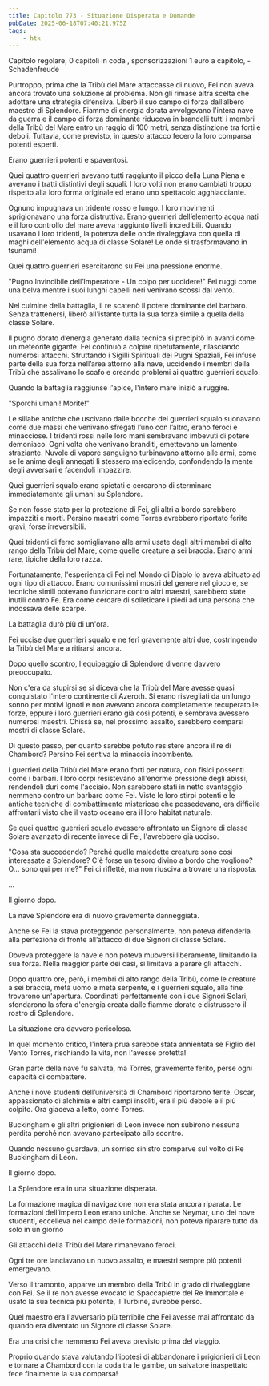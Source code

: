 ```yaml
---
title: Capitolo 773 - Situazione Disperata e Domande
pubDate: 2025-06-18T07:40:21.975Z
tags:
    - htk
---
```



Capitolo regolare,
0 capitoli in coda ,
sponsorizzazioni 1 euro a capitolo,
-Schadenfreude


Purtroppo, prima che la Tribù del Mare attaccasse di nuovo, Fei non aveva ancora trovato una soluzione al problema. Non gli rimase altra scelta che adottare una strategia difensiva.
Liberò il suo campo di forza dall’albero maestro di Splendore.
Fiamme di energia dorata avvolgevano l'intera nave da guerra e il campo di forza dominante riduceva in brandelli tutti i membri della Tribù del Mare entro un raggio di 100 metri, senza distinzione tra forti e deboli. Tuttavia, come previsto, in questo attacco fecero la loro comparsa potenti esperti.


Erano guerrieri potenti e spaventosi.


Quei quattro guerrieri avevano tutti raggiunto il picco della Luna Piena e avevano i tratti distintivi degli squali. I loro volti non erano cambiati troppo rispetto alla loro forma originale ed erano uno spettacolo agghiacciante.


Ognuno impugnava un tridente rosso e lungo. I loro movimenti sprigionavano una forza distruttiva.
Erano guerrieri dell’elemento acqua nati e il loro controllo del mare aveva raggiunto livelli incredibili. Quando usavano i loro tridenti, la potenza delle onde rivaleggiava con quella di maghi dell'elemento acqua di classe Solare! Le onde si trasformavano in tsunami!


Quei quattro guerrieri esercitarono su Fei una pressione enorme.


"Pugno Invincibile dell’Imperatore - Un colpo per uccidere!" Fei ruggì come una belva mentre i suoi lunghi capelli neri venivano scossi dal vento.


Nel culmine della battaglia, il re scatenò il potere dominante del barbaro. Senza trattenersi, liberò all'istante tutta la sua forza simile a quella della classe Solare.


Il pugno dorato d’energia generato dalla tecnica si precipitò in avanti come un meteorite gigante. Fei continuò a colpire ripetutamente, rilasciando numerosi attacchi. Sfruttando i Sigilli Spirituali dei Pugni Spaziali, Fei infuse parte della sua forza nell’area attorno alla nave, uccidendo i membri della Tribù che assalivano lo scafo e creando problemi ai quattro guerrieri squalo.


Quando la battaglia raggiunse l'apice, l'intero mare iniziò a ruggire.


"Sporchi umani! Morite!"


Le sillabe antiche che uscivano dalle bocche dei guerrieri squalo suonavano come due massi che venivano sfregati l’uno con l’altro, erano feroci e minacciose.
I tridenti rossi nelle loro mani sembravano imbevuti di potere demoniaco. Ogni volta che venivano branditi, emettevano un lamento straziante. Nuvole di vapore sanguigno turbinavano attorno alle armi, come se le anime degli annegati li stessero maledicendo, confondendo la mente degli avversari e facendoli impazzire.


Quei guerrieri squalo erano spietati e cercarono di sterminare immediatamente gli umani su Splendore.


Se non fosse stato per la protezione di Fei, gli altri a bordo sarebbero impazziti e morti. Persino maestri come Torres avrebbero riportato ferite gravi, forse irreversibili.


Quei tridenti di ferro somigliavano alle armi usate dagli altri membri di alto rango della Tribù del Mare, come quelle creature a sei braccia. Erano armi rare, tipiche della loro razza.  


Fortunatamente, l'esperienza di Fei nel Mondo di Diablo lo aveva abituato ad ogni tipo di attacco. Erano comunissimi mostri del genere nel gioco e, se tecniche simili potevano funzionare contro altri maestri, sarebbero state inutili contro Fe. Era come cercare di solleticare i piedi ad una persona che indossava delle scarpe.


La battaglia durò più di un'ora.


Fei uccise due guerrieri squalo e ne ferì gravemente altri due, costringendo la Tribù del Mare a ritirarsi ancora.


Dopo quello scontro, l'equipaggio di Splendore divenne davvero preoccupato.


Non c'era da stupirsi se si diceva che la Tribù del Mare avesse quasi conquistato l'intero continente di Azeroth. Si erano risvegliati da un lungo sonno per motivi ignoti e non avevano ancora completamente recuperato le forze, eppure i loro guerrieri erano già così potenti, e sembrava avessero numerosi maestri. Chissà se, nel prossimo assalto, sarebbero comparsi mostri di classe Solare.


Di questo passo, per quanto sarebbe potuto resistere ancora il re di Chambord? Persino Fei sentiva la minaccia incombente.


I guerrieri della Tribù del Mare erano forti per natura, con fisici possenti come i barbari. I loro corpi resistevano all'enorme pressione degli abissi, rendendoli duri come l'acciaio. Non sarebbero stati in netto svantaggio nemmeno contro un barbaro come Fei.
Viste le loro stirpi potenti e le antiche tecniche di combattimento misteriose che possedevano, era difficile affrontarli visto che il vasto oceano era il loro habitat naturale.


Se quei quattro guerrieri squalo avessero affrontato un Signore di classe Solare avanzato di recente invece di Fei, l'avrebbero già ucciso.


"Cosa sta succedendo? Perché quelle maledette creature sono così interessate a Splendore? C'è forse un tesoro divino a bordo che vogliono? O... sono qui per me?" Fei ci rifletté, ma non riusciva a trovare una risposta.


…


Il giorno dopo.


La nave Splendore era di nuovo gravemente danneggiata.


Anche se Fei la stava proteggendo personalmente, non poteva difenderla alla perfezione di fronte all’attacco di due Signori di classe Solare.


Doveva proteggere la nave e non poteva muoversi liberamente, limitando la sua forza. Nella maggior parte dei casi, si limitava a parare gli attacchi.


Dopo quattro ore, però, i membri di alto rango della Tribù, come le creature a sei braccia, metà uomo e metà serpente, e i guerrieri squalo, alla fine  trovarono un'apertura. Coordinati perfettamente con i due Signori Solari, sfondarono la sfera d'energia creata dalle fiamme dorate e distrussero il rostro di Splendore.


La situazione era davvero pericolosa.


In quel momento critico, l'intera prua sarebbe stata annientata se Figlio del Vento Torres, rischiando la vita, non l'avesse protetta!


Gran parte della nave fu salvata, ma Torres, gravemente ferito, perse ogni capacità di combattere.


Anche i nove studenti dell’università di Chambord riportarono ferite. Oscar, appassionato di alchimia e altri campi insoliti, era il più debole e il più colpito. Ora giaceva a letto, come Torres.


Buckingham e gli altri prigionieri di Leon invece non subirono nessuna perdita perché non avevano partecipato allo scontro.


Quando nessuno guardava, un sorriso sinistro comparve sul volto di Re Buckingham di Leon.


Il giorno dopo.


La Splendore era in una situazione disperata.


La formazione magica di navigazione non era stata ancora riparata. Le formazioni dell’impero Leon erano uniche. Anche se Neymar, uno dei nove studenti, eccelleva nel campo delle formazioni, non poteva riparare tutto da solo in un giorno


Gli attacchi della Tribù del Mare rimanevano feroci.  


Ogni tre ore lanciavano un nuovo assalto, e maestri sempre più potenti emergevano.  


Verso il tramonto, apparve un membro della Tribù in grado di rivaleggiare con Fei. Se il re non avesse evocato lo Spaccapietre del Re Immortale e usato la sua tecnica più potente, il Turbine, avrebbe perso.


Quel maestro era l'avversario più terribile che Fei avesse mai affrontato da quando era diventato un Signore di classe Solare.


Era una crisi che nemmeno Fei aveva previsto prima del viaggio.


Proprio quando stava valutando l'ipotesi di abbandonare i prigionieri di Leon e tornare a Chambord con la coda tra le gambe, un salvatore inaspettato fece finalmente la sua comparsa!


